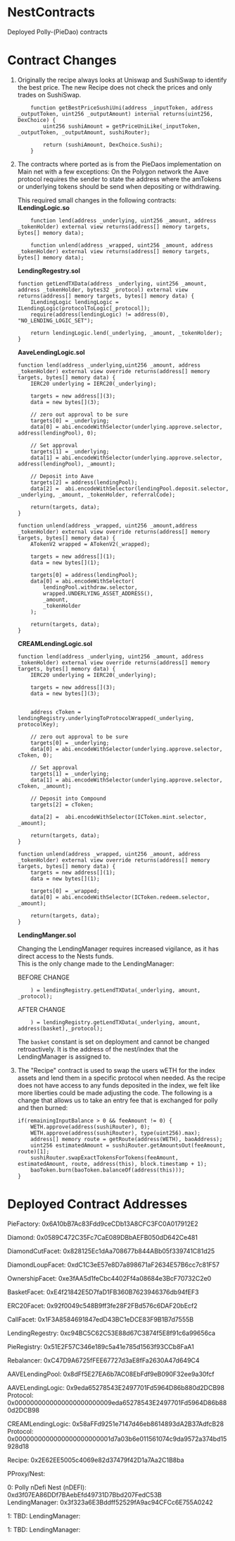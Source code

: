 # NestContracts
Deployed Polly-(PieDao) contracts

# Contract Changes

1. 	Originally the recipe always looks at Uniswap and SushiSwap to identify the best price. The new Recipe does not check the prices and only trades on SushiSwap.

	```
		function getBestPriceSushiUni(address _inputToken, address _outputToken, uint256 _outputAmount) internal returns(uint256, DexChoice) {
			uint256 sushiAmount = getPriceUniLike(_inputToken, _outputToken, _outputAmount, sushiRouter);

			return (sushiAmount, DexChoice.Sushi);
		}
	```
	
2.  The contracts where ported as is from the PieDaos implementation on Main net with a few exceptions:
	On the Polygon network the Aave protocol requires the sender to state the address where the amTokens or underlying tokens should be send when depositing or withdrawing.

	This required small changes in the following contracts:<br />
	**ILendingLogic.so**
	```
		function lend(address _underlying, uint256 _amount, address _tokenHolder) external view returns(address[] memory targets, bytes[] memory data);
	
		function unlend(address _wrapped, uint256 _amount, address _tokenHolder) external view returns(address[] memory targets, bytes[] memory data);
	```
	
	**LendingRegestry.sol**
	```
	function getLendTXData(address _underlying, uint256 _amount, address _tokenHolder, bytes32 _protocol) external view returns(address[] memory targets, bytes[] memory data) {
		ILendingLogic lendingLogic = ILendingLogic(protocolToLogic[_protocol]);
		require(address(lendingLogic) != address(0), "NO_LENDING_LOGIC_SET");

		return lendingLogic.lend(_underlying, _amount, _tokenHolder);
	}
	```
	**AaveLendingLogic.sol**
	```
	function lend(address _underlying,uint256 _amount, address _tokenHolder) external view override returns(address[] memory targets, bytes[] memory data) {
		IERC20 underlying = IERC20(_underlying);

		targets = new address[](3);
		data = new bytes[](3);

		// zero out approval to be sure
		targets[0] = _underlying;
		data[0] = abi.encodeWithSelector(underlying.approve.selector, address(lendingPool), 0);

		// Set approval
		targets[1] = _underlying;
		data[1] = abi.encodeWithSelector(underlying.approve.selector, address(lendingPool), _amount);

		// Deposit into Aave
		targets[2] = address(lendingPool);
		data[2] =  abi.encodeWithSelector(lendingPool.deposit.selector, _underlying, _amount, _tokenHolder, referralCode);

		return(targets, data);
	}

	function unlend(address _wrapped, uint256 _amount,address _tokenHolder) external view override returns(address[] memory targets, bytes[] memory data) {
		ATokenV2 wrapped = ATokenV2(_wrapped);

		targets = new address[](1);
		data = new bytes[](1);

		targets[0] = address(lendingPool);
		data[0] = abi.encodeWithSelector(
			lendingPool.withdraw.selector,
			wrapped.UNDERLYING_ASSET_ADDRESS(),
			_amount,
			_tokenHolder
		);

		return(targets, data);
	}
	```
	**CREAMLendingLogic.sol**
	```
	function lend(address _underlying, uint256 _amount, address _tokenHolder) external view override returns(address[] memory targets, bytes[] memory data) {
		IERC20 underlying = IERC20(_underlying);

		targets = new address[](3);
		data = new bytes[](3);


		address cToken = lendingRegistry.underlyingToProtocolWrapped(_underlying, protocolKey);

		// zero out approval to be sure
		targets[0] = _underlying;
		data[0] = abi.encodeWithSelector(underlying.approve.selector, cToken, 0);

		// Set approval
		targets[1] = _underlying;
		data[1] = abi.encodeWithSelector(underlying.approve.selector, cToken, _amount);

		// Deposit into Compound
		targets[2] = cToken;

		data[2] =  abi.encodeWithSelector(ICToken.mint.selector, _amount);

		return(targets, data);
	}

	function unlend(address _wrapped, uint256 _amount, address _tokenHolder) external view override returns(address[] memory targets, bytes[] memory data) {
		targets = new address[](1);
		data = new bytes[](1);

		targets[0] = _wrapped;
		data[0] = abi.encodeWithSelector(ICToken.redeem.selector, _amount);

		return(targets, data);
	}
	```
	**LendingManger.sol**
		
	Changing the LendingManager requires increased vigilance, as it has direct access to the Nests funds. 	
	This is the only change made to the LendingManager:
	
	BEFORE CHANGE	
	```
        ) = lendingRegistry.getLendTXData(_underlying, amount, _protocol);
	```	
	
	AFTER CHANGE	
	```
        ) = lendingRegistry.getLendTXData(_underlying, amount, address(basket),_protocol);
	```
	The `basket` constant is set on deployment and cannot be changed retroactively. 
	It is the address of the nest/index that the LendingManager is assigned to.
	
	
	
3.	The "Recipe" contract is used to swap the users wETH for the index assets and lend them in a specific protocol when needed.
	As the recipe does not have access to any funds deposited in the index, we felt like more liberties could be made adjusting the code.
	The following is a change that allows us to take an entry fee that is exchanged for polly and then burned:
	
	```
	if(remainingInputBalance > 0 && feeAmount != 0) {
		WETH.approve(address(sushiRouter), 0);
		WETH.approve(address(sushiRouter), type(uint256).max);
		address[] memory route = getRoute(address(WETH), baoAddress);
		uint256 estimatedAmount = sushiRouter.getAmountsOut(feeAmount, route)[1];
		sushiRouter.swapExactTokensForTokens(feeAmount, estimatedAmount, route, address(this), block.timestamp + 1);
		baoToken.burn(baoToken.balanceOf(address(this)));    
    }
	```
	
# Deployed Contract Addresses

PieFactory: 0x6A10bB7Ac83Fdd9ceCDb13A8CFC3FC0A017912E2

Diamond: 0x0589C472C35Fc7CaE089DBbAEFB050dD642Ce481

DiamondCutFacet: 0x828125Ec1dAa708677b844ABb05f339741C81d25

DiamondLoupFacet: 0xdC1C3eE57e8D7a898671aF2634E57B6cc7c81F57

OwnershipFacet: 0xe3fAA5d1feCbc4402Ff4a08684e3BcF70732C2e0

BasketFacet: 0xE4f21842E5D7faD1FB360B7623946376db94fEF3

ERC20Facet: 0x92f0049c548B9ff3fe28F2FBd576c6DAF20bEcf2

CallFacet: 0x1F3A8584691847edD43BC1eDCE83F9B1B7d7555B

LendingRegestry: 0xc94BC5C62C53E88d67C3874f5E8f91c6a99656ca

PieRegistry: 0x51E2F57C346e189c5a41e785d1563f93CCb8FaA1

Rebalancer: 0xC47D9A6725fFEE67727d3aE8fFa2630A47d649C4

AAVELendingPool: 0x8dFf5E27EA6b7AC08EbFdf9eB090F32ee9a30fcf

AAVELendingLogic:					 	0x9eda65278543E2497701Fd5964D86b880d2DCB98	<br />
Protocol: 						0x0000000000000000000000009eda65278543E2497701Fd5964D86b880d2DCB98 <br />

CREAMLendingLogic:					0x58aFFd9251e7147d46eb8614893dA2B37AdfcB28<br />
Protocol: 						0x0000000000000000000000001d7a03b6e011561074c9da9572a374bd15928d18<br />

Recipe: 0x2E62EE5005c4069e82d37479f42D1a7Aa2C1B8ba<br />

PProxy/Nest: <br />    
			
0:    Polly nDefi Nest (nDEFI): 		0xd3f07EA86DDf7BAebEfd49731D7Bbd207FedC53B  <br />
		LendingManager:					 	0x3f323a6E3Bddff52529fA9ac94CFCc6E755A0242<br />
			
1:	  TBD:
		LendingManager:
		
1:	  TBD:
LendingManager:
